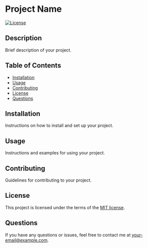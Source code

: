 # Project Name

[![License](https://img.shields.io/badge/license-MIT-blue.svg)](LICENSE)

## Description

Brief description of your project.

## Table of Contents

- [Installation](#installation)
- [Usage](#usage)
- [Contributing](#contributing)
- [License](#license)
- [Questions](#questions)

## Installation

Instructions on how to install and set up your project.

## Usage

Instructions and examples for using your project.

## Contributing

Guidelines for contributing to your project.

## License

This project is licensed under the terms of the [MIT license](LICENSE).

## Questions

If you have any questions or issues, feel free to contact me at [your-email@example.com](mailto:your-email@example.com).

